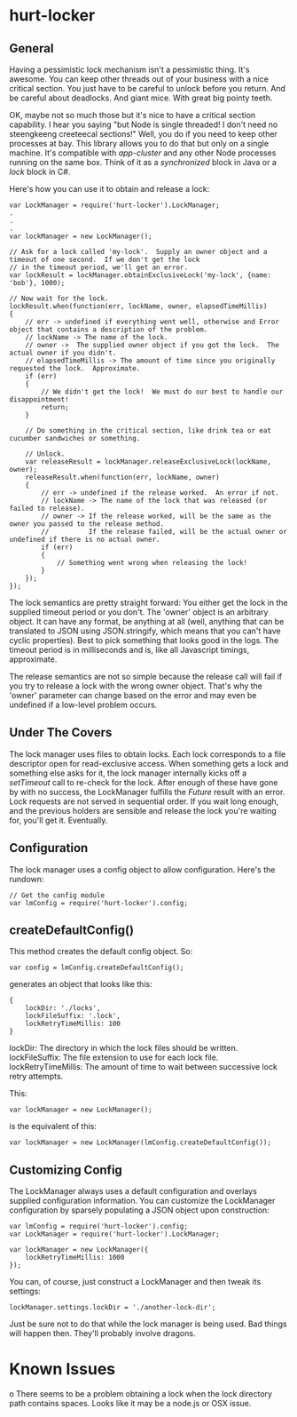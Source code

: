 hurt-locker
===========

General
-------

Having a pessimistic lock mechanism isn't a pessimistic thing.  It's awesome.  You can keep other threads out of your
business with a nice critical section.  You just have to be careful to unlock before you return.  And be careful about
deadlocks.  And giant mice.   With great big pointy teeth.

OK, maybe not so much those but it's nice to have a critical section capability.  I hear you saying "but Node is single
threaded!  I don't need no steengkeeng creeteecal sections!"  Well, you do if you need to keep other processes at bay.
This library allows you to do that but only on a single machine.  It's compatible with _app-cluster_ and any other
Node processes running on the same box.  Think of it as a _synchronized_ block in Java or a _lock_ block in C#.

Here's how you can use it to obtain and release a lock:

    var LockManager = require('hurt-locker').LockManager;
    .
    .
    .
    var lockManager = new LockManager();

    // Ask for a lock called 'my-lock'.  Supply an owner object and a timeout of one second.  If we don't get the lock
    // in the timeout period, we'll get an error.
    var lockResult = lockManager.obtainExclusiveLock('my-lock', {name: 'bob'}, 1000);

    // Now wait for the lock.
    lockResult.when(function(err, lockName, owner, elapsedTimeMillis)
    {
        // err -> undefined if everything went well, otherwise and Error object that contains a description of the problem.
        // lockName -> The name of the lock.
        // owner ->  The supplied owner object if you got the lock.  The actual owner if you didn't.
        // elapsedTimeMillis -> The amount of time since you originally requested the lock.  Approximate.
        if (err)
        {
            // We didn't get the lock!  We must do our best to handle our disappointment!
            return;
        }

        // Do something in the critical section, like drink tea or eat cucumber sandwiches or something.

        // Unlock.
        var releaseResult = lockManager.releaseExclusiveLock(lockName, owner);
        releaseResult.when(function(err, lockName, owner)
        {
            // err -> undefined if the release worked.  An error if not.
            // lockName -> The name of the lock that was released (or failed to release).
            // owner -> If the release worked, will be the same as the owner you passed to the release method.
            //          If the release failed, will be the actual owner or undefined if there is no actual owner.
            if (err)
            {
                // Something went wrong when releasing the lock!
            }
        });
    });

The lock semantics are pretty straight forward: You either get the lock in the supplied timeout period or you don't.
The 'owner' object is an arbitrary object.  It can have any format, be anything at all (well, anything that can be
translated to JSON using JSON.stringify, which means that you can't have cyclic properties).  Best to pick something
that looks good in the logs.  The timeout period is in milliseconds and is, like all Javascript timings, approximate.

The release semantics are not so simple because the release call will fail if you try to release a lock with the wrong
owner object.  That's why the 'owner' parameter can change based on the error and may even be undefined if a low-level
problem occurs.


Under The Covers
----------------

The lock manager uses files to obtain locks.  Each lock corresponds to a file descriptor open for read-exclusive
access.  When something gets a lock and something else asks for it, the lock manager internally kicks off a _setTimeout_
call to re-check for the lock.  After enough of these have gone by with no success, the LockManager fulfills the _Future_
result with an error.  Lock requests are not served in sequential order.  If you wait long enough, and the previous holders
are sensible and release the lock you're waiting for, you'll get it.  Eventually.


Configuration
-------------

The lock manager uses a config object to allow configuration.  Here's the rundown:

    // Get the config module
    var lmConfig = require('hurt-locker').config;

createDefaultConfig()
---------------------

This method creates the default config object.  So:

    var config = lmConfig.createDefaultConfig();

generates an object that looks like this:

    {
        lockDir: './locks',
        lockFileSuffix: '.lock',
        lockRetryTimeMillis: 100
    }

lockDir: The directory in which the lock files should be written.
lockFileSuffix: The file extension to use for each lock file.
lockRetryTimeMillis: The amount of time to wait between successive lock retry attempts.

This:

    var lockManager = new LockManager();

is the equivalent of this:

    var lockManager = new LockManager(lmConfig.createDefaultConfig());

Customizing Config
------------------

The LockManager always uses a default configuration and overlays supplied configuration information.  You can customize
the LockManager configuration by sparsely populating a JSON object upon construction:

    var lmConfig = require('hurt-locker').config;
    var LockManager = require('hurt-locker').LockManager;

    var lockManager = new LockManager({
        lockRetryTimeMillis: 1000
    });

You can, of course, just construct a LockManager and then tweak its settings:

    lockManager.settings.lockDir = './another-lock-dir';

Just be sure not to do that while the lock manager is being used.  Bad things will happen then.  They'll probably
involve dragons.

Known Issues
============

o There seems to be a problem obtaining a lock when the lock directory path contains spaces.  Looks like it may be a
  node.js or OSX issue.
